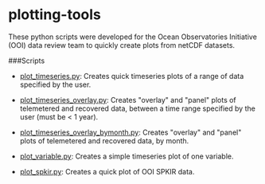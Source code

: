 # plotting-tools
These python scripts were developed for the Ocean Observatories Initiative (OOI) data review team to quickly create plots from netCDF datasets.


###Scripts
- [plot_timeseries.py](https://github.com/lgarzio/plotting-tools/blob/master/plot_timeseries.py): Creates quick timeseries plots of a range of data specified by the user.

- [plot_timeseries_overlay.py](https://github.com/lgarzio/plotting-tools/blob/master/plot_timeseries_overlay.py): Creates "overlay" and "panel" plots of telemetered and recovered data, between a time range specified by the user (must be < 1 year).

- [plot_timeseries_overlay_bymonth.py](https://github.com/lgarzio/plotting-tools/blob/master/plot_timeseries_overlay_bymonth.py): Creates "overlay" and "panel" plots of telemetered and recovered data, by month.

- [plot_variable.py](https://github.com/lgarzio/plotting-tools/blob/master/plot_variable.py): Creates a simple timeseries plot of one variable.

- [plot_spkir.py](https://github.com/lgarzio/plotting-tools/blob/master/plot_spkir.py): Creates a quick plot of OOI SPKIR data.